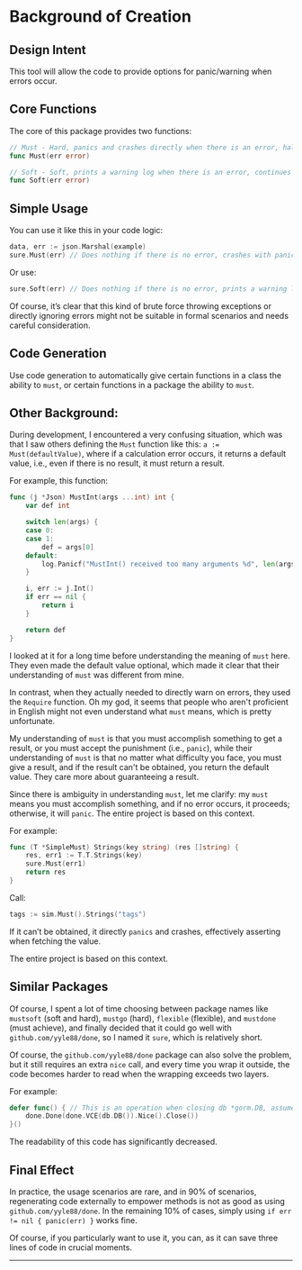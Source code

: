 # Background of Creation

## Design Intent
This tool will allow the code to provide options for panic/warning when errors occur.

## Core Functions
The core of this package provides two functions:
```go
// Must - Hard, panics and crashes directly when there is an error, halting the process
func Must(err error)

// Soft - Soft, prints a warning log when there is an error, continues the process
func Soft(err error)
```

## Simple Usage
You can use it like this in your code logic:
```go
data, err := json.Marshal(example)
sure.Must(err) // Does nothing if there is no error, crashes with panic if there is an error
```
Or use:
```go
sure.Soft(err) // Does nothing if there is no error, prints a warning log if there is an error
```
Of course, it’s clear that this kind of brute force throwing exceptions or directly ignoring errors might not be suitable in formal scenarios and needs careful consideration.

## Code Generation
Use code generation to automatically give certain functions in a class the ability to `must`, or certain functions in a package the ability to `must`.

## Other Background:
During development, I encountered a very confusing situation, which was that I saw others defining the `Must` function like this: `a := Must(defaultValue)`, where if a calculation error occurs, it returns a default value, i.e., even if there is no result, it must return a result.

For example, this function:
```go
func (j *Json) MustInt(args ...int) int {
	var def int

	switch len(args) {
	case 0:
	case 1:
		def = args[0]
	default:
		log.Panicf("MustInt() received too many arguments %d", len(args))
	}

	i, err := j.Int()
	if err == nil {
		return i
	}

	return def
}
```
I looked at it for a long time before understanding the meaning of `must` here. They even made the default value optional, which made it clear that their understanding of `must` was different from mine.

In contrast, when they actually needed to directly warn on errors, they used the `Require` function. Oh my god, it seems that people who aren't proficient in English might not even understand what `must` means, which is pretty unfortunate.

My understanding of `must` is that you must accomplish something to get a result, or you must accept the punishment (i.e., `panic`), while their understanding of `must` is that no matter what difficulty you face, you must give a result, and if the result can't be obtained, you return the default value. They care more about guaranteeing a result.

Since there is ambiguity in understanding `must`, let me clarify: my `must` means you must accomplish something, and if no error occurs, it proceeds; otherwise, it will `panic`. The entire project is based on this context.

For example:
```go
func (T *SimpleMust) Strings(key string) (res []string) {
	res, err1 := T.T.Strings(key)
	sure.Must(err1)
	return res
}
```
Call:
```go
tags := sim.Must().Strings("tags")
```
If it can’t be obtained, it directly `panics` and crashes, effectively asserting when fetching the value.

The entire project is based on this context.

## Similar Packages
Of course, I spent a lot of time choosing between package names like `mustsoft` (soft and hard), `mustgo` (hard), `flexible` (flexible), and `mustdone` (must achieve), and finally decided that it could go well with `github.com/yyle88/done`, so I named it `sure`, which is relatively short.

Of course, the `github.com/yyle88/done` package can also solve the problem, but it still requires an extra `nice` call, and every time you wrap it outside, the code becomes harder to read when the wrapping exceeds two layers.

For example:
```go
defer func() { // This is an operation when closing db *gorm.DB, assume it is in a test case, where a temporary DB is created, and it can be closed like this after it ends
    done.Done(done.VCE(db.DB()).Nice().Close())
}()
```
The readability of this code has significantly decreased.

## Final Effect
In practice, the usage scenarios are rare, and in 90% of scenarios, regenerating code externally to empower methods is not as good as using `github.com/yyle88/done`. In the remaining 10% of cases, simply using `if err != nil { panic(err) }` works fine.

Of course, if you particularly want to use it, you can, as it can save three lines of code in crucial moments.

---

